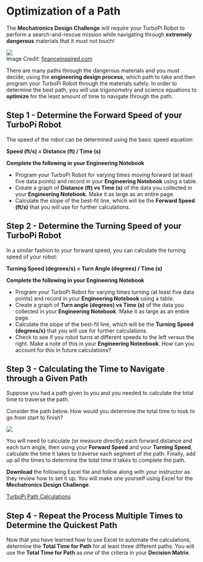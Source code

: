 # Optimization of a Path

The **Mechatronics Design Challenge** will require your TurboPi Robot to perform a search-and-rescue mission while navigating through **extremely dangerous** materials that it must not touch! 

![](../Minefield.png) <br> Image Credit: [financeinspired.com](https://financeinspired.com/)

There are many paths through the dangerous materials and you must decide, using the **engineering design process**, which path to take and then program your TurboPi Robot through the materials safely. In order to determine the best path, you will use trigonometry and science equations to **optimize** for the least amount of time to navigate through the path. 

## Step 1 - Determine the Forward Speed of your TurboPi Robot

The speed of the robot can be determined using the basic speed equation: 


**Speed (ft/s) = Distance (ft) / Time (s)**


**Complete the following in your Engineering Notebook**

* Program your TurboPi Robot for varying times moving forward (at least five data points) and record in your **Engineering Notebook** using a table. 
* Create a graph of **Distance (ft) vs Time (s)** of the data you collected in your **Engineering Notebook**. Make it as large as an entire page. 
* Calculate the slope of the best-fit line, which will be the **Forward Speed (ft/s)** that you will use for further calculations. 

## Step 2 - Determine the Turning Speed of your TurboPi Robot

In a similar fashion to your forward speed, you can calculate the turning speed of your robot: 


**Turning Speed (degrees/s) = Turn Angle (degrees) / Time (s)**


**Complete the following in your Engineering Notebook**

* Program your TurboPi Robot for varying times turning (at least five data points) and record in your **Engineering Notebook** using a table. 
* Create a graph of **Turn angle (degrees) vs Time (s)** of the data you collected in your **Engineering Notebook**. Make it as large as an entire page. 
* Calculate the slope of the best-fit line, which will be the **Turning Speed (degrees/s)** that you will use for further calculations.
* Check to see if you robot turns at different speeds to the left versus the right. Make a note of this in your **Engineering Noteebook**. How can you account for this in future calculations?


## Step 3 - Calculating the Time to Navigate through a Given Path

Suppose you had a path given to you and you needed to calculate the total time to traverse the path. 

Consider the path below. How would you determine the total time to took to go from start to finish?

![](../Robot_Path_on_Course.png)

You will need to calculate (or measure directly) each forward distance and each turn angle, then using your **Forward Speed** and your **Turning Speed**, calculate the time it takes to traverse each segment of the path. Finally, add up all the times to determine the total time it takes to complete the path. 

**Download** the following Excel file and follow along with your instructor as they review how to set it up.  You will make one yourself using Excel for the **Mechatronics Design Challenge**. 

[TurboPi Path Calculations](https://raw.githubusercontent.com/Culver-Academies/engineering1/main/files/TurboPi_Path_Calculations.xlsx)

## Step 4 - Repeat the Process Multiple Times to Determine the Quickest Path

Now that you have learned how to use Excel to automate the calculations, determine the **Total Time for Path** for at least three different paths. You will use the **Total Time for Path** as *one* of the criteria in your **Decision Matrix**. 
